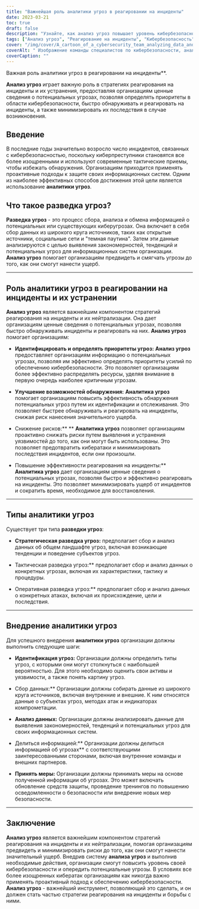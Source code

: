 ```yaml
---
title: "Важнейшая роль аналитики угроз в реагировании на инциденты"
date: 2023-03-21
toc: true
draft: false
description: "Узнайте, как анализ угроз повышает уровень кибербезопасности, позволяя смягчать последствия кибератак и реагировать на них."
tags: ["Анализ угроз", "Реагирование на инциденты", "Кибербезопасность", "Смягчение последствий", "Кибернетические атаки", "Анализ данных", "Информационные системы", "Управление рисками", "Оценка уязвимости", "Возможности обнаружения", "Средства контроля безопасности", "Стратегическая разведка", "Тактическая разведка", "Оперативная разведка", "Ландшафт угроз", "Новые тенденции", "Информированность о безопасности", "Цифровая криминалистика", "Киберугрозы", "Темная паутина"]
cover: "/img/cover/A_cartoon_of_a_cybersecurity_team_analyzing_data_and_response.png"
coverAlt: " Изображение команды специалистов по кибербезопасности, анализирующей данные и реагирующей на атаку, в то время как над ними нависает увеличительное стекло."
coverCaption: ""
---
```

 Важная роль аналитики угроз в реагировании на инциденты**.

**Анализ угроз** играет важную роль в стратегиях реагирования на инциденты и их устранения, предоставляя организациям ценные сведения о потенциальных угрозах, позволяя определять приоритеты в области кибербезопасности, быстро обнаруживать и реагировать на инциденты, а также минимизировать их последствия в случае возникновения.

## Введение
В последние годы значительно возросло число инцидентов, связанных с кибербезопасностью, поскольку киберпреступники становятся все более изощренными и используют современные тактические приемы, чтобы избежать обнаружения. Организациям приходится применять проактивные подходы к защите своих информационных систем. Одним из наиболее эффективных способов достижения этой цели является использование **аналитики угроз**.

## Что такое разведка угроз?
**Разведка угроз** - это процесс сбора, анализа и обмена информацией о потенциальных или существующих киберугрозах. Она включает в себя сбор данных из широкого круга источников, таких как открытые источники, социальные сети и "темная паутина". Затем эти данные анализируются с целью выявления закономерностей, тенденций и потенциальных угроз для информационных систем организации. **Анализ угроз** помогает организациям предвидеть и смягчать угрозы до того, как они смогут нанести ущерб.

____

## Роль аналитики угроз в реагировании на инциденты и их устранении
**Анализ угроз** является важнейшим компонентом стратегий реагирования на инциденты и их нейтрализации. Она дает организациям ценные сведения о потенциальных угрозах, позволяя быстро обнаруживать инциденты и реагировать на них. **Анализ угроз** помогает организациям:

- **Идентифицировать и определять приоритеты угроз:** **Анализ угроз** предоставляет организациям информацию о потенциальных угрозах, позволяя им эффективно определять приоритеты усилий по обеспечению кибербезопасности. Это позволяет организациям более эффективно распределять ресурсы, уделяя внимание в первую очередь наиболее критичным угрозам.

- **Улучшение возможностей обнаружения:** **Аналитика угроз** помогает организациям повысить эффективность обнаружения потенциальных угроз путем их идентификации и отслеживания. Это позволяет быстрее обнаруживать и реагировать на инциденты, снижая риск нанесения значительного ущерба.

- Снижение рисков:** ** **Аналитика угроз** позволяет организациям проактивно снижать риски путем выявления и устранения уязвимостей до того, как они могут быть использованы. Это позволяет предотвратить кибератаки и минимизировать последствия инцидентов, если они произошли.

- Повышение эффективности реагирования на инциденты:** **Аналитика угроз** дает организациям ценные сведения о потенциальных угрозах, позволяя быстро и эффективно реагировать на инциденты. Это позволяет минимизировать ущерб от инцидентов и сократить время, необходимое для восстановления.

____

## Типы аналитики угроз
Существует три типа **разведки угроз**:

- **Стратегическая разведка угроз:** предполагает сбор и анализ данных об общем ландшафте угроз, включая возникающие тенденции и поведение субъектов угроз.

- Тактическая разведка угроз:** предполагает сбор и анализ данных о конкретных угрозах, включая их характеристики, тактику и процедуры.

- Оперативная разведка угроз:** предполагает сбор и анализ данных о конкретных атаках, включая их происхождение, цели и последствия.

____

## Внедрение аналитики угроз
Для успешного внедрения **аналитики угроз** организации должны выполнить следующие шаги:

- **Идентификация угроз:** Организации должны определить типы угроз, с которыми они могут столкнуться с наибольшей вероятностью. Для этого необходимо оценить свои активы и уязвимости, а также понять картину угроз.

- Сбор данных:** Организации должны собирать данные из широкого круга источников, включая внутренние и внешние. К ним относятся данные о субъектах угроз, методах атак и индикаторах компрометации.

- **Анализ данных:** Организации должны анализировать данные для выявления закономерностей, тенденций и потенциальных угроз для своих информационных систем.

- Делиться информацией:** Организации должны делиться информацией об угрозах** с соответствующими заинтересованными сторонами, включая внутренние команды и внешних партнеров.

- **Принять меры:** Организации должны принимать меры на основе полученной информации об угрозах. Это может включать обновление средств защиты, проведение тренингов по повышению осведомленности о безопасности или внедрение новых мер безопасности.

_____

## Заключение
**Анализ угроз** является важнейшим компонентом стратегий реагирования на инциденты и их нейтрализации, помогая организациям предвидеть и минимизировать риски до того, как они смогут нанести значительный ущерб. Внедрив систему **анализа угроз** и выполнив необходимые действия, организации смогут повысить уровень своей кибербезопасности и опередить потенциальные угрозы. В условиях все более изощренных кибератак организациям как никогда важно применять проактивный подход к обеспечению кибербезопасности. **Анализ угроз** - важнейший инструмент, позволяющий это сделать, и он должен стать частью стратегии реагирования на инциденты и борьбы с ними.
